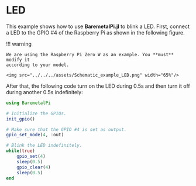 LED
===

This example shows how to use **BaremetalPi.jl** to blink a LED. First, connect
a LED to the GPIO #4 of the Raspberry Pi as shown in the following figure.

!!! warning

    We are using the Raspberry Pi Zero W as an example. You **must** modify it
    according to your model.

```@raw html
<img src="../../../assets/Schematic_example_LED.png" width="65%"/>
```

After that, the following code turn on the LED during 0.5s and then turn it off
during another 0.5s indefinitely:

```julia
using BaremetalPi

# Initialize the GPIOs.
init_gpio()

# Make sure that the GPIO #4 is set as output.
gpio_set_mode(4, :out)

# Blink the LED indefinitely.
while(true)
    gpio_set(4)
    sleep(0.5)
    gpio_clear(4)
    sleep(0.5)
end
```
